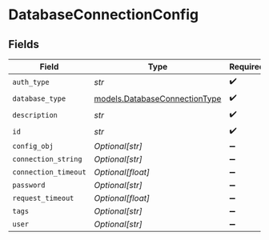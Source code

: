 # DatabaseConnectionConfig


## Fields

| Field                                                                | Type                                                                 | Required                                                             | Description                                                          |
| -------------------------------------------------------------------- | -------------------------------------------------------------------- | -------------------------------------------------------------------- | -------------------------------------------------------------------- |
| `auth_type`                                                          | *str*                                                                | :heavy_check_mark:                                                   | N/A                                                                  |
| `database_type`                                                      | [models.DatabaseConnectionType](../models/databaseconnectiontype.md) | :heavy_check_mark:                                                   | N/A                                                                  |
| `description`                                                        | *str*                                                                | :heavy_check_mark:                                                   | N/A                                                                  |
| `id`                                                                 | *str*                                                                | :heavy_check_mark:                                                   | N/A                                                                  |
| `config_obj`                                                         | *Optional[str]*                                                      | :heavy_minus_sign:                                                   | N/A                                                                  |
| `connection_string`                                                  | *Optional[str]*                                                      | :heavy_minus_sign:                                                   | N/A                                                                  |
| `connection_timeout`                                                 | *Optional[float]*                                                    | :heavy_minus_sign:                                                   | N/A                                                                  |
| `password`                                                           | *Optional[str]*                                                      | :heavy_minus_sign:                                                   | N/A                                                                  |
| `request_timeout`                                                    | *Optional[float]*                                                    | :heavy_minus_sign:                                                   | N/A                                                                  |
| `tags`                                                               | *Optional[str]*                                                      | :heavy_minus_sign:                                                   | N/A                                                                  |
| `user`                                                               | *Optional[str]*                                                      | :heavy_minus_sign:                                                   | N/A                                                                  |